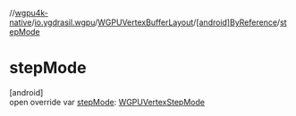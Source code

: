 //[wgpu4k-native](../../../../index.md)/[io.ygdrasil.wgpu](../../index.md)/[WGPUVertexBufferLayout](../index.md)/[[android]ByReference](index.md)/[stepMode](step-mode.md)

# stepMode

[android]\
open override var [stepMode](step-mode.md): [WGPUVertexStepMode](../../-w-g-p-u-vertex-step-mode/index.md)